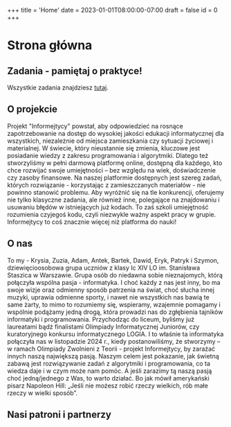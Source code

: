 +++
title = 'Home'
date = 2023-01-01T08:00:00-07:00
draft = false
id = 0
+++

# Strona główna

## Zadania - pamiętaj o praktyce!
Wszystkie zadania znajdziesz [tutaj](/Informejtycy/exercises).

## O projekcie
Projekt "Informejtycy" powstał, aby odpowiedzieć na rosnące zapotrzebowanie na dostęp do wysokiej jakości edukacji informatycznej dla wszystkich, niezależnie od miejsca zamieszkania czy sytuacji życiowej i materialnej. W świecie, który nieustannie się zmienia, kluczowe jest posiadanie wiedzy z zakresu programowania i algorytmiki. Dlatego też stworzyliśmy w pełni darmową platformę online, dostępną dla każdego, kto chce rozwijać swoje umiejętności – bez względu na wiek, doświadczenie czy zasoby finansowe. Na naszej platformie dostępnych jest szereg zadań, których rozwiązanie - korzystając z zamieszczanych materiałów - nie powinno stanowić problemu. Aby wyróżnić się na tle konkurencji, oferujemy nie tylko klasyczne zadania, ale również inne, polegające na znajdowaniu i usuwaniu błędów w istniejących już kodach. To zaś szkoli umiejętność rozumienia czyjegoś kodu, czyli niezwykle ważny aspekt pracy w grupie. Informejtycy to coś znacznie więcej niż platforma do nauki!

## O nas
To my - Krysia, Zuzia, Adam, Antek, Bartek, Dawid, Eryk, Patryk i Szymon, dziewięcioosobowa grupa uczniów z klasy Ic XIV LO im. Stanisława Staszica w Warszawie. Grupa osób do niedawna sobie nieznajomych, którą połączyła wspólna pasja - informatyka. I choć każdy z nas jest inny, bo ma swoje wizje oraz odmienny sposób patrzenia na świat, choć słucha innej muzyki, uprawia odmienne sporty, i nawet nie wszystkich nas bawią te same żarty, to mimo to rozumiemy się, wspieramy, wzajemnie pomagamy i wspólnie podążamy jedną drogą, która prowadzi nas do zgłębienia tajników informatyki i programowania. Przychodząc do liceum, byliśmy już laureatami bądź finalistami Olimpiady Informatycznej Juniorów, czy kuratoryjnego konkursu informatycznego LOGIA. I to właśnie ta informatyka połączyła nas w listopadzie 2024 r., kiedy postanowiliśmy, że stworzymy – w ramach Olimpiady Zwolnieni z Teorii - projekt Informejtycy, by zarażać innych naszą największą pasją. Naszym celem jest pokazanie, jak świetną zabawą jest rozwiązywanie zadań z algorytmiki i programowania, co ta wiedza daje i w czym może nam pomóc. A jeśli zarazimy tą naszą pasją choć jedną/jednego z Was, to warto działać. Bo jak mówił amerykański pisarz Napoleon Hill: „Jeśli nie możesz robić rzeczy wielkich, rób małe rzeczy w wielki sposób”.

## Nasi patroni i partnerzy
